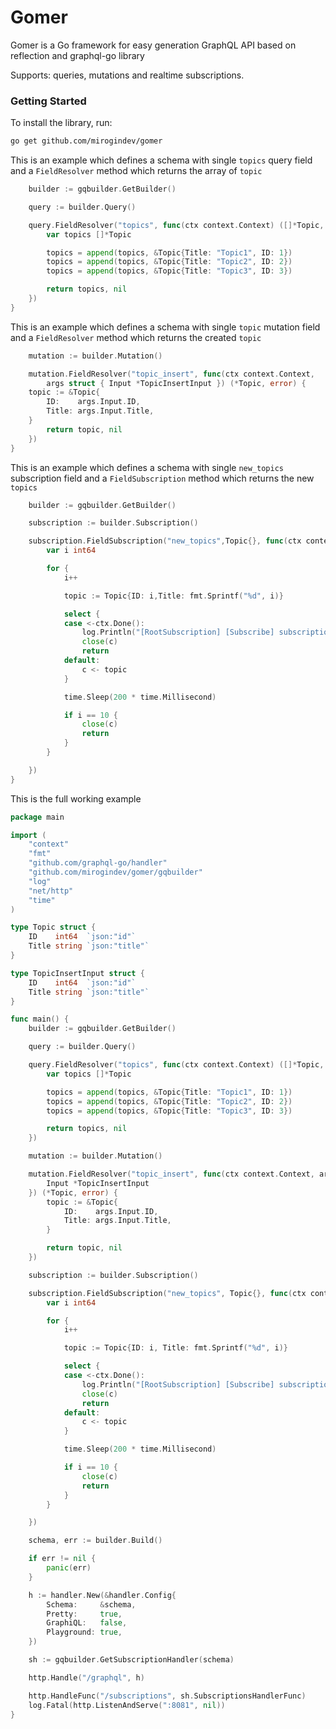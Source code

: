 # Gomer
Gomer is a Go framework for easy generation GraphQL API based on reflection
and graphql-go library

Supports: queries, mutations and realtime subscriptions.

### Getting Started

To install the library, run:
```bash
go get github.com/mirogindev/gomer
```

This is an example which defines a schema with single `topics`  query field
and a `FieldResolver` method which returns the array of `topic`

```go
	builder := gqbuilder.GetBuilder()

	query := builder.Query()

	query.FieldResolver("topics", func(ctx context.Context) ([]*Topic, error) {
		var topics []*Topic

		topics = append(topics, &Topic{Title: "Topic1", ID: 1})
		topics = append(topics, &Topic{Title: "Topic2", ID: 2})
		topics = append(topics, &Topic{Title: "Topic3", ID: 3})

		return topics, nil
	})
}
```

This is an example which defines a schema with single `topic`  mutation field
and a `FieldResolver` method which returns the created `topic`

```go
    mutation := builder.Mutation()

    mutation.FieldResolver("topic_insert", func(ctx context.Context, 
		args struct { Input *TopicInsertInput }) (*Topic, error) {
	topic := &Topic{
		ID:    args.Input.ID,
		Title: args.Input.Title,
	}
		return topic, nil
	})
}
```

This is an example which defines a schema with single `new_topics`  subscription field
and a `FieldSubscription` method which returns the new `topics`


```go
	builder := gqbuilder.GetBuilder()

	subscription := builder.Subscription()

	subscription.FieldSubscription("new_topics",Topic{}, func(ctx context.Context, c chan interface{}) {
		var i int64

		for {
			i++

			topic := Topic{ID: i,Title: fmt.Sprintf("%d", i)}

			select {
			case <-ctx.Done():
				log.Println("[RootSubscription] [Subscribe] subscription canceled")
				close(c)
				return
			default:
				c <- topic
			}

			time.Sleep(200 * time.Millisecond)

			if i == 10 {
				close(c)
				return
			}
		}

	})
}

```

This is the full working example

```go
package main

import (
	"context"
	"fmt"
	"github.com/graphql-go/handler"
	"github.com/mirogindev/gomer/gqbuilder"
	"log"
	"net/http"
	"time"
)

type Topic struct {
	ID    int64  `json:"id"`
	Title string `json:"title"`
}

type TopicInsertInput struct {
	ID    int64  `json:"id"`
	Title string `json:"title"`
}

func main() {
	builder := gqbuilder.GetBuilder()

	query := builder.Query()

	query.FieldResolver("topics", func(ctx context.Context) ([]*Topic, error) {
		var topics []*Topic

		topics = append(topics, &Topic{Title: "Topic1", ID: 1})
		topics = append(topics, &Topic{Title: "Topic2", ID: 2})
		topics = append(topics, &Topic{Title: "Topic3", ID: 3})

		return topics, nil
	})

	mutation := builder.Mutation()

	mutation.FieldResolver("topic_insert", func(ctx context.Context, args struct {
		Input *TopicInsertInput
	}) (*Topic, error) {
		topic := &Topic{
			ID:    args.Input.ID,
			Title: args.Input.Title,
		}

		return topic, nil
	})

	subscription := builder.Subscription()

	subscription.FieldSubscription("new_topics", Topic{}, func(ctx context.Context, c chan interface{}) {
		var i int64

		for {
			i++

			topic := Topic{ID: i, Title: fmt.Sprintf("%d", i)}

			select {
			case <-ctx.Done():
				log.Println("[RootSubscription] [Subscribe] subscription canceled")
				close(c)
				return
			default:
				c <- topic
			}

			time.Sleep(200 * time.Millisecond)

			if i == 10 {
				close(c)
				return
			}
		}

	})

	schema, err := builder.Build()

	if err != nil {
		panic(err)
	}

	h := handler.New(&handler.Config{
		Schema:     &schema,
		Pretty:     true,
		GraphiQL:   false,
		Playground: true,
	})

	sh := gqbuilder.GetSubscriptionHandler(schema)

	http.Handle("/graphql", h)

	http.HandleFunc("/subscriptions", sh.SubscriptionsHandlerFunc)
	log.Fatal(http.ListenAndServe(":8081", nil))
}
```